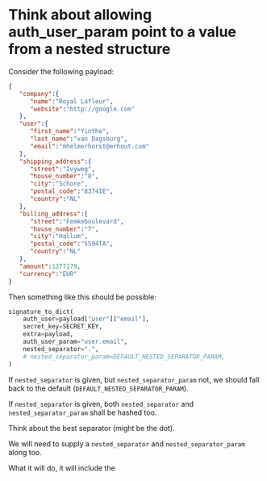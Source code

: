 # Think about allowing auth_user_param point to a value from a nested structure

Consider the following payload:

```json
{
   "company":{
      "name":"Royal Lafleur",
      "website":"http://google.com"
   },
   "user":{
      "first_name":"Yinthe",
      "last_name":"van Dagsburg",
      "email":"mhelmerhorst@erhout.com"
   },
   "shipping_address":{
      "street":"Ivyweg",
      "house_number":"8",
      "city":"Schore",
      "postal_code":"8374IE",
      "country":"NL"
   },
   "billing_address":{
      "street":"Femkeboulevard",
      "house_number":"7",
      "city":"Hallum",
      "postal_code":"5594TA",
      "country":"NL"
   },
   "amount":1277179,
   "currency":"EUR"
}
```

Then something like this should be possible:

```python
signature_to_dict(
    auth_user=payload["user"]["email"],
    secret_key=SECRET_KEY,
    extra=payload,
    auth_user_param="user.email",
    nested_separator=".",
    # nested_separator_param=DEFAULT_NESTED_SEPARATOR_PARAM,
)
```

If ``nested_separator`` is given, but ``nested_separator_param`` not, we 
should fall back to the default (``DEFAULT_NESTED_SEPARATOR_PARAM``). 

If ``nested_separator`` is given, both ``nested_separator`` and 
``nested_separator_param`` shall be hashed too.

Think about the best separator (might be the dot).

We will need to supply a `nested_separator` and `nested_separator_param`
along too.

What it will do, it will include the 

